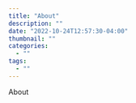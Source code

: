 ```yaml
---
title: "About"
description: ""
date: "2022-10-24T12:57:30-04:00"
thumbnail: ""
categories:
  - ""
tags:
  - ""
---
```


About 